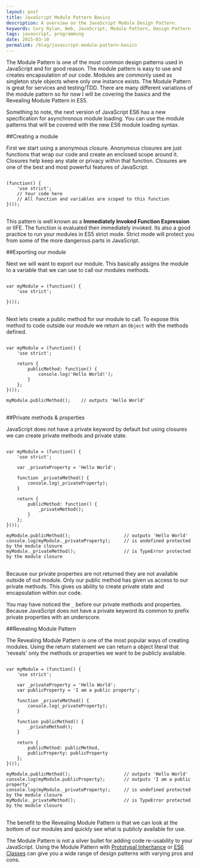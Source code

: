 ```yaml
---
layout: post
title: JavaScript Module Pattern Basics
description: A overview on the JavaScript Module Design Pattern.
keywords: Cory Rylan, Web, JavaScript, Module Pattern, Design Pattern
tags: javascript, programming
date: 2015-03-10
permalink: /blog/javascript-module-pattern-basics
---
```


The Module Pattern is one of the most common design patterns used in JavaScript and for good reason. The module pattern is easy to use
and creates encapsulation of our code. Modules are commonly used as singleton style objects where only
one instance exists. The Module Pattern is great for services and testing/TDD.
There are many different variations of the module pattern so for now I will be covering the basics and the Revealing Module Pattern in ES5.

Something to note, the next version of JavaScript ES6 has a new specification for asynchronous module loading.
You can use the module patterns that will be covered with the new ES6 module loading syntax.

##Creating a module

First we start using a anonymous closure. Anonymous closures are just functions that wrap our code and create an enclosed scope around it. Closures
help keep any state or privacy within that function. Closures are one of the best and most powerful features of JavaScript.

<pre class="language-javascript">
<code>
(function() {
    'use strict';
    // Your code here
    // All function and variables are scoped to this function
}());
</code>
</pre>

This pattern is well known as a <strong>Immediately Invoked Function Expression</strong> or IIFE. The function is evaluated then immediately invoked. Its
also a good practice to run your modules in ES5 strict mode. Strict mode will protect you from some of the more dangerous parts in JavaScript.


##Exporting our module

Next we will want to export our module. This basically assigns the module to a variable that we can use to call our modules methods.

<pre class="language-javascript">
<code>
var myModule = (function() {
    'use strict';
    
}());
</code>
</pre>

Next lets create a public method for our module to call. To expose this method to code outside our module we return an `Object` with the methods defined.

<pre class="language-javascript">
<code>
var myModule = (function() {
    'use strict';
 
    return {
        publicMethod: function() {
            console.log('Hello World!');
        }
    };
}());
     
myModule.publicMethod();    // outputs 'Hello World'
</code>
</pre>

##Private methods & properties

JavaScript does not have a private keyword by default but using closures we can create private methods and private state.

<pre class="language-javascript">
<code>
var myModule = (function() {
    'use strict';
 
    var _privateProperty = 'Hello World';
     
    function _privateMethod() {
        console.log(_privateProperty);
    }
     
    return {
        publicMethod: function() {
            _privateMethod();
        }
    };
}());
  
myModule.publicMethod();                    // outputs 'Hello World'   
console.log(myModule._privateProperty);     // is undefined protected by the module closure
myModule._privateMethod();                  // is TypeError protected by the module closure
</code>
</pre>

Because our private properties are not returned they are not available outside of out module. Only our public method has given us access to our private methods.
This gives us ability to create private state and encapsulation within our code.

You may have noticed the `_` before our private methods and properties. Because JavaScript does not have a private keyword its common to prefix private properties with an underscore.

##Revealing Module Pattern

The Revealing Module Pattern is one of the most popular ways of creating modules. Using the return statement we can return a object literal that 'reveals' only the methods or properties we
want to be publicly available.

<pre class="language-javascript">
<code>
var myModule = (function() {
    'use strict';
 
    var _privateProperty = 'Hello World';
    var publicProperty = 'I am a public property';
  
    function _privateMethod() {
        console.log(_privateProperty);
    }
  
  	function publicMethod() {
    	_privateMethod();
  	}
     
    return {
        publicMethod: publicMethod,
        publicProperty: publicProperty
    };
}());
  
myModule.publicMethod();    		        // outputs 'Hello World'   
console.log(myModule.publicProperty);       // outputs 'I am a public property'
console.log(myModule._privateProperty);     // is undefined protected by the module closure
myModule._privateMethod();                  // is TypeError protected by the module closure
</code>
</pre>

The benefit to the Revealing Module Pattern is that we can look at the bottom of our modules and quickly see what is publicly available for use.

The Module Pattern is not a silver bullet for adding code re-usability to your JavaScript. Using the Module Pattern with <a href="/blog/javascript-prototypal-inheritance">Prototypal Inheritance</a>
or <a href="/blog/javascript-es6-class-syntax">ES6 Classes</a> can give you a wide range of design patterns with varying pros and cons.
